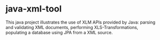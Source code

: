 # java-xml-tool
This java project illustrates the use of XLM APIs provided by Java: parsing and validating XML documents, performing XLS-Transformations, populating a database using JPA from a XML source.
